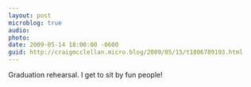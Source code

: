 ```yaml
---
layout: post
microblog: true
audio: 
photo: 
date: 2009-05-14 18:00:00 -0600
guid: http://craigmcclellan.micro.blog/2009/05/15/t1806789193.html
---
```

Graduation rehearsal. I get to sit by fun people!
